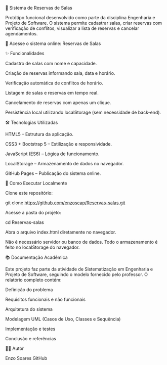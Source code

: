 📅 Sistema de Reservas de Salas

Protótipo funcional desenvolvido como parte da disciplina Engenharia e Projeto de Software.
O sistema permite cadastrar salas, criar reservas com verificação de conflitos, visualizar a lista de reservas e cancelar agendamentos.

🔗 Acesse o sistema online: Reservas de Salas

✨ Funcionalidades

Cadastro de salas com nome e capacidade.

Criação de reservas informando sala, data e horário.

Verificação automática de conflitos de horário.

Listagem de salas e reservas em tempo real.

Cancelamento de reservas com apenas um clique.

Persistência local utilizando localStorage (sem necessidade de back-end).

🛠️ Tecnologias Utilizadas

HTML5 – Estrutura da aplicação.

CSS3 + Bootstrap 5 – Estilização e responsividade.

JavaScript (ES6) – Lógica de funcionamento.

LocalStorage – Armazenamento de dados no navegador.

GitHub Pages – Publicação do sistema online.

🚀 Como Executar Localmente

Clone este repositório:

git clone https://github.com/enzoscap/Reservas-salas.git


Acesse a pasta do projeto:

cd Reservas-salas


Abra o arquivo index.html diretamente no navegador.

Não é necessário servidor ou banco de dados. Todo o armazenamento é feito no localStorage do navegador.

📚 Documentação Acadêmica

Este projeto faz parte da atividade de Sistematização em Engenharia e Projeto de Software, seguindo o modelo fornecido pelo professor.
O relatório completo contém:

Definição do problema

Requisitos funcionais e não funcionais

Arquitetura do sistema

Modelagem UML (Casos de Uso, Classes e Sequência)

Implementação e testes

Conclusão e referências

👨‍💻 Autor

Enzo Soares
GitHub
